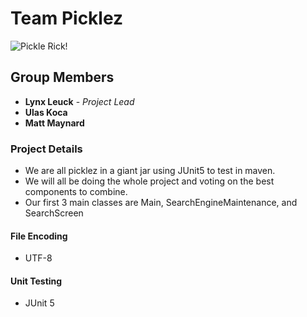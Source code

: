# Team Picklez
![Pickle Rick!](https://styles.redditmedia.com/t5_3be77t/styles/profileIcon_gcfe0pqppkv51.jpg?width=256&height=256&crop=256:256,smart&s=491e5d8edbd6258b446495b102e6461bc5dba9d8)

## Group Members
* **Lynx Leuck** - _Project Lead_
* **Ulas Koca**
* **Matt Maynard**

### Project Details
* We are all picklez in a giant jar using JUnit5 to test in maven. 
* We will all be doing the whole project and voting on the best components to combine.
* Our first 3 main classes are Main, SearchEngineMaintenance, and SearchScreen

#### File Encoding
* UTF-8

#### Unit Testing
* JUnit 5
